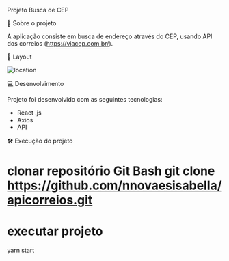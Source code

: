 
Projeto Busca de CEP 

🚀 Sobre o projeto

A aplicação consiste em busca de endereço através do CEP, usando API dos correios (https://viacep.com.br/).

🔖 Layout

![location](https://user-images.githubusercontent.com/45005522/116798256-28d08c00-aac4-11eb-9f9c-99d6c64c5855.jpg)


💻 Desenvolvimento

Projeto foi desenvolvido com as seguintes tecnologias:

- React .js 
- Axios 
- API 

🛠️ Execução do projeto

# clonar repositório Git Bash git clone https://github.com/nnovaesisabella/apicorreios.git

# executar projeto

yarn start 

